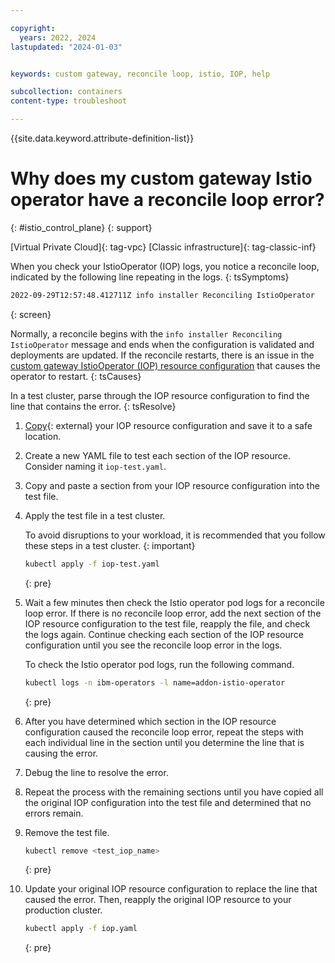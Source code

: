```yaml
---

copyright:
  years: 2022, 2024
lastupdated: "2024-01-03"


keywords: custom gateway, reconcile loop, istio, IOP, help

subcollection: containers
content-type: troubleshoot

---
```


{{site.data.keyword.attribute-definition-list}}



# Why does my custom gateway Istio operator have a reconcile loop error?
{: #istio_control_plane}
{: support}

[Virtual Private Cloud]{: tag-vpc} [Classic infrastructure]{: tag-classic-inf}


When you check your IstioOperator (IOP) logs, you notice a reconcile loop, indicated by the following line repeating in the logs.
{: tsSymptoms}

```sh
2022-09-29T12:57:48.412711Z info installer Reconciling IstioOperator
```
{: screen}

Normally, a reconcile begins with the `info installer Reconciling IstioOperator` message and ends when the configuration is validated and deployments are updated. If the reconcile restarts, there is an issue in the [custom gateway IstioOperator (IOP) resource configuration](/docs/containers?topic=containers-istio-custom-gateway#custom-ingress-gateway-public) that causes the operator to restart. 
{: tsCauses}

In a test cluster, parse through the IOP resource configuration to find the line that contains the error.
{: tsResolve}

1. [Copy](https://kubernetes.io/docs/reference/generated/kubectl/kubectl-commands#cp){: external} your IOP resource configuration and save it to a safe location.

2. Create a new YAML file to test each section of the IOP resource. Consider naming it `iop-test.yaml`. 

3. Copy and paste a section from your IOP resource configuration into the test file. 

4. Apply the test file in a test cluster.

    To avoid disruptions to your workload, it is recommended that you follow these steps in a test cluster.
    {: important}

    ```sh
    kubectl apply -f iop-test.yaml
    ```
    {: pre}

5. Wait a few minutes then check the Istio operator pod logs for a reconcile loop error. If there is no reconcile loop error, add the next section of the IOP resource configuration to the test file, reapply the file, and check the logs again. Continue checking each section of the IOP resource configuration until you see the reconcile loop error in the logs.

    To check the Istio operator pod logs, run the following command.

    ```sh
    kubectl logs -n ibm-operators -l name=addon-istio-operator
    ```
    {: pre}

6. After you have determined which section in the IOP resource configuration caused the reconcile loop error, repeat the steps with each individual line in the section until you determine the line that is causing the error. 

7. Debug the line to resolve the error. 

8. Repeat the process with the remaining sections until you have copied all the original IOP configuration into the test file and determined that no errors remain. 

9. Remove the test file.
    ```sh
    kubectl remove <test_iop_name>
    ```
    {: pre}

10. Update your original IOP resource configuration to replace the line that caused the error. Then, reapply the original IOP resource to your production cluster.
    ```sh
    kubectl apply -f iop.yaml
    ```
    {: pre}


